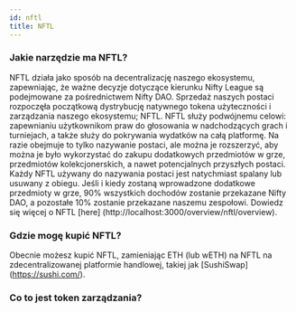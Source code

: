 ```yaml
---
id: nftl
title: NFTL
---
```


### Jakie narzędzie ma NFTL?

NFTL działa jako sposób na decentralizację naszego ekosystemu, zapewniając, że ważne decyzje dotyczące kierunku Nifty League są podejmowane za pośrednictwem Nifty DAO. Sprzedaż naszych postaci rozpoczęła początkową dystrybucję natywnego tokena użyteczności i zarządzania naszego ekosystemu; NFTL. NFTL służy podwójnemu celowi: zapewnianiu użytkownikom praw do głosowania w nadchodzących grach i turniejach, a także służy do pokrywania wydatków na całą platformę. Na razie obejmuje to tylko nazywanie postaci, ale można je rozszerzyć, aby można je było wykorzystać do zakupu dodatkowych przedmiotów w grze, przedmiotów kolekcjonerskich, a nawet potencjalnych przyszłych postaci. Każdy NFTL używany do nazywania postaci jest natychmiast spalany lub usuwany z obiegu. Jeśli i kiedy zostaną wprowadzone dodatkowe przedmioty w grze, 90% wszystkich dochodów zostanie przekazane Nifty DAO, a pozostałe 10% zostanie przekazane naszemu zespołowi. Dowiedz się więcej o NFTL \[here\] (http://localhost:3000/overview/nftl/overview).

### Gdzie mogę kupić NFTL?

Obecnie możesz kupić NFTL, zamieniając ETH (lub wETH) na NFTL na zdecentralizowanej platformie handlowej, takiej jak \[SushiSwap\] (https://sushi.com/).

### Co to jest token zarządzania?
